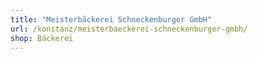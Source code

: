 ```yaml
---
title: "Meisterbäckerei Schneckenburger GmbH"
url: /konstanz/meisterbaeckerei-schneckenburger-gmbh/
shop: Bäckerei
---
```

